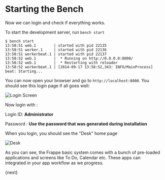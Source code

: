 # Starting the Bench

Now we can login and check if everything works.

To start the development server, run `bench start`

	$ bench start
	13:58:51 web.1        | started with pid 22135
	13:58:51 worker.1     | started with pid 22136
	13:58:51 workerbeat.1 | started with pid 22137
	13:58:52 web.1        |  * Running on http://0.0.0.0:8000/
	13:58:52 web.1        |  * Restarting with reloader
	13:58:52 workerbeat.1 | [2014-09-17 13:58:52,343: INFO/MainProcess] beat: Starting...

You can now open your browser and go to `http://localhost:8000`. You should see this login page if all goes well:

<img class="screenshot" alt="Login Screen" src="{{docs_base_url}}/assets/img/login.png">

Now login with : 

Login ID: **Administrator**

Password : **Use the password that was generated during installation**

When you login, you should see the "Desk" home page

<img class="screenshot" alt="Desk" src="{{docs_base_url}}/assets/img/desk.png">

As you can see, the Frappe basic system comes with a bunch of pre-loaded applications and screens like To Do, Calendar etc. These apps can integrated in your app workflow as we progress.

{next}
